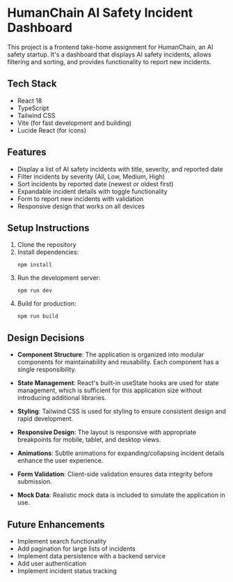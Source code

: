 # HumanChain AI Safety Incident Dashboard

This project is a frontend take-home assignment for HumanChain, an AI safety startup. It's a dashboard that displays AI safety incidents, allows filtering and sorting, and provides functionality to report new incidents.

## Tech Stack

- React 18
- TypeScript
- Tailwind CSS
- Vite (for fast development and building)
- Lucide React (for icons)

## Features

- Display a list of AI safety incidents with title, severity, and reported date
- Filter incidents by severity (All, Low, Medium, High)
- Sort incidents by reported date (newest or oldest first)
- Expandable incident details with toggle functionality
- Form to report new incidents with validation
- Responsive design that works on all devices

## Setup Instructions

1. Clone the repository
2. Install dependencies:
   ```
   npm install
   ```
3. Run the development server:
   ```
   npm run dev
   ```
4. Build for production:
   ```
   npm run build
   ```

## Design Decisions

- **Component Structure**: The application is organized into modular components for maintainability and reusability. Each component has a single responsibility.

- **State Management**: React's built-in useState hooks are used for state management, which is sufficient for this application size without introducing additional libraries.

- **Styling**: Tailwind CSS is used for styling to ensure consistent design and rapid development.

- **Responsive Design**: The layout is responsive with appropriate breakpoints for mobile, tablet, and desktop views.

- **Animations**: Subtle animations for expanding/collapsing incident details enhance the user experience.

- **Form Validation**: Client-side validation ensures data integrity before submission.

- **Mock Data**: Realistic mock data is included to simulate the application in use.

## Future Enhancements

- Implement search functionality
- Add pagination for large lists of incidents
- Implement data persistence with a backend service
- Add user authentication
- Implement incident status tracking